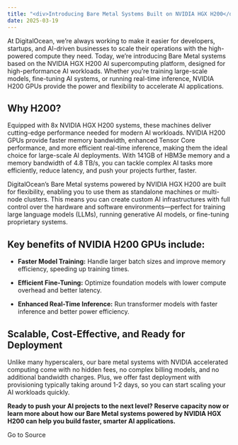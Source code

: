 ```yaml
---
title: "<div>Introducing Bare Metal Systems Built on NVIDIA HGX H200</div>"
date: 2025-03-19
---
```


At DigitalOcean, we’re always working to make it easier for developers, startups, and AI-driven businesses to scale their operations with the high-powered compute they need. Today, we’re introducing Bare Metal systems based on the NVIDIA HGX H200 AI supercomputing platform, designed for high-performance AI workloads. Whether you’re training large-scale models, fine-tuning AI systems, or running real-time inference, NVIDIA H200 GPUs provide the power and flexibility to accelerate AI applications.

## Why H200?

Equipped with 8x NVIDIA HGX H200 systems, these machines deliver cutting-edge performance needed for modern AI workloads. NVIDIA H200 GPUs provide faster memory bandwidth, enhanced Tensor Core performance, and more efficient real-time inference, making them the ideal choice for large-scale AI deployments. With 141GB of HBM3e memory and a memory bandwidth of 4.8 TB/s, you can tackle complex AI tasks more efficiently, reduce latency, and push your projects further, faster.

DigitalOcean’s Bare Metal systems powered by NVIDIA HGX H200 are built for flexibility, enabling you to use them as standalone machines or multi-node clusters. This means you can create custom AI infrastructures with full control over the hardware and software environments—perfect for training large language models (LLMs), running generative AI models, or fine-tuning proprietary systems.

## Key benefits of NVIDIA H200 GPUs include:

- **Faster Model Training:** Handle larger batch sizes and improve memory efficiency, speeding up training times.
    
- **Efficient Fine-Tuning:** Optimize foundation models with lower compute overhead and better latency.
    
- **Enhanced Real-Time Inference:** Run transformer models with faster inference and better power efficiency.
    

## Scalable, Cost-Effective, and Ready for Deployment

Unlike many hyperscalers, our bare metal systems with NVIDIA accelerated computing come with no hidden fees, no complex billing models, and no additional bandwidth charges. Plus, we offer fast deployment with provisioning typically taking around 1-2 days, so you can start scaling your AI workloads quickly.

**Ready to push your AI projects to the next level? Reserve capacity now or learn more about how our Bare Metal systems powered by NVIDIA HGX H200 can help you build faster, smarter AI applications.**

Go to Source
